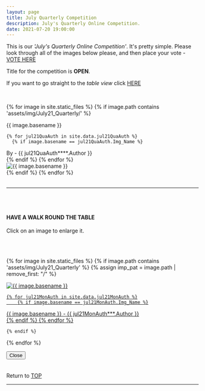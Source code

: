 ```yaml
---
layout: page
title: July Quarterly Competition
description: July's Quarterly Online Competition.
date: 2021-07-20 19:00:00
---
```



This is our _'July's Quarterly Online Competition'_. It's pretty simple. Please look through all of the images below please, and then place your vote - <a target="_blank" href="https://surveyhero.com/c/1ec397f8">VOTE HERE</a> 


<p>Title for the competition is <strong>OPEN</strong>. </p> 

If you want to go straight to the *table view* click <a href="#tableView">HERE</a>

<!-- <br>
## !! VOTING IS NOW CLOSED !!
<br> -->

<br>

<!-- This loops through all the images in specified folder -->
{% for image in site.static_files %}
    {% if image.path contains 'assets/img/July21_Quarterly/' %}
<div class="Number">{{ image.basename }}</div>

<!-- This runs and checks if there is a matching author in the file -->
    {% for jul21QuaAuth in site.data.jul21QuaAuth %}
      {% if image.basename == jul21QuaAuth.Img_Name %}
<div class="subName">By - {{ jul21QuaAuth****.Author }}</div>
      {% endif %}
    {% endfor %}


<div>
    <img class="col three Comp_Img" src="{{ site.baseurl }}{{ image.path }}" alt="{{ image.basename }}">
</div>
    {% endif %}
{% endfor %}



<br>
<br>

<hr id="tableView">

<br>
<br>

<div class="col three caption">
    <h4>HAVE A WALK ROUND THE TABLE </h4>
    <p>Click on an image to enlarge it.</p>    
</div>

<br>
<br>


<!-- MASONARY GRID -->
<div class="full-width">
	<div class="grid">

{% for image in site.static_files %}
    {% if image.path contains 'assets/img/July21_Quarterly' %}
        {% assign imp_pat = image.path | remove_first: "/" %}
<div class="grid__item" data-size="1280x1280">  
    <a href="{{ site.baseurl }}{{ image.path }}" class="img-wrap" alt="{{ image.basename }}">
        <img src="{{ site.baseurl }}{{ image.path }}" alt="{{ image.basename }}" />

    {% for jul21MonAuth in site.data.jul21MonAuth %}
        {% if image.basename == jul21MonAuth.Img_Name %}
<div class="description description--grid">{{ image.basename }} - {{ jul21MonAuth***.Author }}</div>
        {% endif %}
    {% endfor %}

</a>
</div>

    {% endif %}
{% endfor %}
	</div>

<!-- /grid -->
<div class="preview">
	<button class="action action--close"><i class="fa fa-times"></i><span class="text-hidden">Close</span></button>
	<div class="description description--preview"></div>
</div>
</div>
<!-- MASONARY GRID END -->

<br>
<br>

<div class="col three caption">
    Return to <a href="#top">TOP</a>
</div>

<hr>





